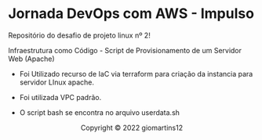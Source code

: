 # Jornada DevOps com AWS - Impulso

Repositório do desafio de projeto linux nº 2!

Infraestrutura como Código - Script de Provisionamento de um Servidor Web (Apache)

- Foi Utilizado recurso de IaC via terraform para criação da instancia para servidor LInux apache.

- Foi utilizada VPC padrão.

- O script bash se encontra no arquivo userdata.sh















<p align="center">Copyright © 2022 giomartins12</p>

